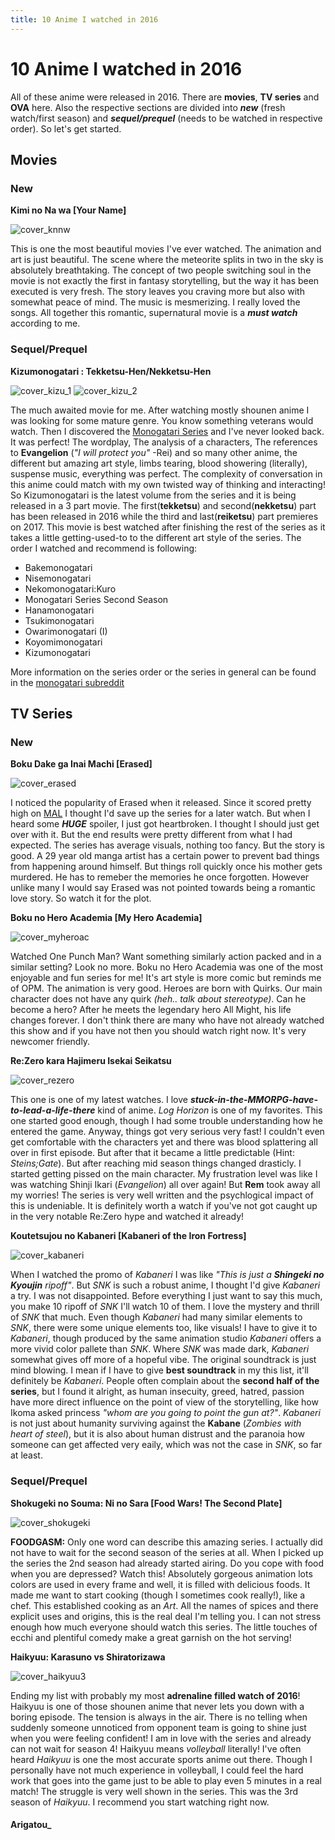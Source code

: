 ```yaml
---
title: 10 Anime I watched in 2016
---
```


# 10 Anime I watched in 2016

All of these anime were released in 2016. There are **movies**, **TV series** and **OVA** here. Also the respective sections are divided into ***new*** (fresh watch/first season) and ***sequel/prequel*** (needs to be watched in respective order). So let's get started.

## Movies

### New

**Kimi no Na wa [Your Name]**

![cover_knnw](https://myanimelist.cdn-dena.com/images/anime/7/79999.jpg)

This is one the most beautiful movies I've ever watched. The animation and art is just beautiful. The scene where the meteorite splits in two in the sky is absolutely breathtaking. The concept of two people switching soul in the movie is not exactly the first in fantasy storytelling, but the way it has been executed is very fresh. The story leaves you craving more but also with somewhat peace of mind. The music is mesmerizing. I really loved the songs. All together this romantic, supernatural movie is a ***must watch*** according to me.

### Sequel/Prequel

**Kizumonogatari : Tekketsu-Hen/Nekketsu-Hen**

![cover_kizu_1](https://myanimelist.cdn-dena.com/images/anime/11/80621.jpg) ![cover_kizu_2](https://myanimelist.cdn-dena.com/images/anime/8/80930.jpg)

The much awaited movie for me. After watching mostly shounen anime I was looking for some mature genre. You know something veterans would watch. Then I discovered the [Monogatari Series](https://en.wikipedia.org/wiki/Monogatari_(series)) and I've never looked back. It was perfect! The wordplay, The analysis of a characters, The references to **Evangelion** (*"I will protect you"* -Rei) and so many other anime, the different but amazing art style, limbs tearing, blood showering (literally), suspense music, everything was perfect. The complexity of conversation in this anime could match with my own twisted way of thinking and interacting! So Kizumonogatari is the latest volume from the series and it is being released in a 3 part movie. The first(**tekketsu**) and second(**nekketsu**) part has been released in 2016 while the third and last(**reiketsu**) part premieres on 2017. This movie is best watched after finishing the rest of the series as it takes a little getting-used-to to the different art style of the series. The order I watched and recommend is following:

+ Bakemonogatari
+ Nisemonogatari
+ Nekomonogatari:Kuro
+ Monogatari Series Second Season
+ Hanamonogatari
+ Tsukimonogatari
+ Owarimonogatari (I)
+ Koyomimonogatari
+ Kizumonogatari

More information on the series order or the series in general can be found in the [monogatari subreddit](https://www.reddit.com/r/araragi/comments/253p64/the_orders_to_monogatari_condensed_version)

## TV Series

### New

**Boku Dake ga Inai Machi [Erased]**

![cover_erased](https://myanimelist.cdn-dena.com/images/anime/11/76932.jpg)

I noticed the popularity of Erased when it released. Since it scored pretty high on [MAL](https://myanimelist.net/anime/31043/Boku_dake_ga_Inai_Machi) I thought I'd save up the series for a later watch. But when I heard some ***HUGE*** spoiler, I just got heartbroken. I thought I should just get over with it. But the end results were pretty different from what I had expected. The series has average visuals, nothing too fancy. But the story is good. A 29 year old manga artist has a certain power to prevent bad things from happening around himself. But things roll quickly once his mother gets murdered. He has to remeber the memories he once forgotten. However unlike many I would say Erased was not pointed towards being a romantic love story. So watch it for the plot.


**Boku no Hero Academia [My Hero Academia]**

![cover_myheroac](https://myanimelist.cdn-dena.com/images/anime/10/78745.jpg)

Watched One Punch Man? Want something similarly action packed and in a similar setting? Look no more. Boku no Hero Academia was one of the most enjoyable and fun series for me! It's art style is more comic but reminds me of OPM. The animation is very good. Heroes are born with Quirks. Our main character does not have any quirk *(heh.. talk about stereotype)*. Can he become a hero? After he meets the legendary hero All Might, his life changes forever. I don't think there are many who have not already watched this show and if you have not then you should watch right now. It's very newcomer friendly.


**Re:Zero kara Hajimeru Isekai Seikatsu**

![cover_rezero](https://myanimelist.cdn-dena.com/images/anime/11/79410.jpg)

This one is one of my latest watches. I love ***stuck-in-the-MMORPG-have-to-lead-a-life-there*** kind of anime. *Log Horizon* is one of my favorites. This one started good enough, though I had some trouble understanding how he entered the game. Anyway, things got very serious very fast! I couldn't even get comfortable with the characters yet and there was blood splattering all over in first episode. But after that it became a little predictable (Hint: *Steins;Gate*). But after reaching mid season things changed drasticly. I started getting pissed on the main character. My frustration level was like I was watching Shinji Ikari (*Evangelion*) all over again! But **Rem** took away all my worries! The series is very well written and the psychlogical impact of this is undeniable. It is definitely worth a watch if you've not got caught up in the very notable Re:Zero hype and watched it already!


**Koutetsujou no Kabaneri [Kabaneri of the Iron Fortress]**

![cover_kabaneri](https://myanimelist.cdn-dena.com/images/anime/12/79164.jpg)

When I watched the promo of *Kabaneri* I was like *"This is just a **Shingeki no Kyoujin** ripoff"*. But *SNK* is such a robust anime, I thought I'd give *Kabaneri* a try. I was not disappointed. Before everything I just want to say this much, you make 10 ripoff of *SNK* I'll watch 10 of them. I love the mystery and thrill of *SNK* that much. Even though *Kabaneri* had many similar elements to *SNK*, there were some unique elements too, like visuals! I have to give it to *Kabaneri*, though produced by the same animation studio *Kabaneri* offers a more vivid color pallete than *SNK*. Where *SNK* was made dark, *Kabaneri* somewhat gives off more of a hopeful vibe. The original soundtrack is just mind blowing. I mean if I have to give **best soundtrack** in my this list, it'll definitely be *Kabaneri*. People often complain about the **second half of the series**, but I found it alright, as human insecuity, greed, hatred, passion have more direct influence on the point of view of the storytelling, like how Ikoma asked princess *"whom are you going to point the gun at?"*. *Kabaneri* is not just about humanity surviving against the **Kabane** (*Zombies with heart of steel*), but it is also about human distrust and the paranoia how someone can get affected very eaily, which was not the case in *SNK*, so far at least.

### Sequel/Prequel

**Shokugeki no Souma: Ni no Sara [Food Wars! The Second Plate]**

![cover_shokugeki](https://myanimelist.cdn-dena.com/images/anime/8/79353.jpg)

**FOODGASM:** Only one word can describe this amazing series. I actually did not have to wait for the second season of the series at all. When I picked up the series the 2nd season had already started airing. Do you cope with food when you are depressed? Watch this! Absolutely gorgeous animation lots colors are used in every frame and well, it is filled with delicious foods. It made me want to start cooking (though I sometimes cook really!), like a chef. This established cooking as an *Art*. All the names of spices and there explicit uses and origins, this is the real deal I'm telling you. I can not stress enough how much everyone should watch this series. The little touches of ecchi and plentiful comedy make a great garnish on the hot serving!
  
**Haikyuu: Karasuno vs Shiratorizawa**
  
![cover_haikyuu3](https://myanimelist.cdn-dena.com/images/anime/2/79231.jpg)

Ending my list with probably my most **adrenaline filled watch of 2016**! Haikyuu is one of those shounen anime that never lets you down with a boring episode. The tension is always in the air. There is no telling when suddenly someone unnoticed from opponent team is going to shine just when you were feeling confident! I am in love with the series and already can not wait for season 4! Haikyuu means *volleyball* literally! I've often heard *Haikyuu* is one the most accurate sports anime out there. Though I personally have not much experience in volleyball, I could feel the hard work that goes into the game just to be able to play even 5 minutes in a real match! The struggle is very well shown in the series. This  was the 3rd season of *Haikyuu*. I recommend you start watching right now.

#### Arigatou_
